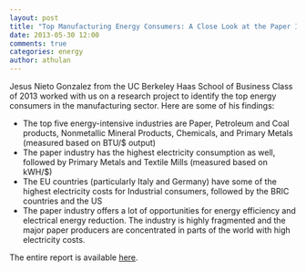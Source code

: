 ```yaml
---
layout: post
title: "Top Manufacturing Energy Consumers: A Close Look at the Paper Industry"
date: 2013-05-30 12:00
comments: true
categories: energy
author: athulan
---
```


Jesus Nieto Gonzalez from the UC Berkeley Haas School of Business Class of 2013 worked with us on a research project to identify the top energy consumers in the manufacturing sector. Here are some of his findings:

- The top five energy-intensive industries are Paper, Petroleum and Coal products, Nonmetallic Mineral Products, Chemicals, and Primary Metals (measured based on BTU/$ output)
- The paper industry has the highest electricity consumption as well, followed by Primary Metals and Textile Mills (measured based on kWH/$)
- The EU countries (particularly Italy and Germany) have some of the highest electricity costs for Industrial consumers, followed by the BRIC countries and the US
- The paper industry offers a lot of opportunities for energy efficiency and electrical energy reduction. The industry is highly fragmented and the major paper producers are concentrated in parts of the world with high electricity costs.

The entire report is available [here](https://s3.amazonaws.com/manufacturingbigdata-blog-static/pdfs/jesus-nieto-energy-consumption.pdf).